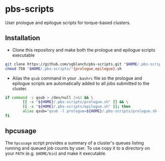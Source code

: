 # pbs-scripts

User prologue and epilogue scripts for torque-based clusters.

## Installation

* Clone this repository and make both the prologue and epilogue scripts executable

```bash
git clone https://github.com/sgblanch/pbs-scripts.git "$HOME/.pbs-scripts"
chmod 750 "$HOME/.pbs-scripts/"{prologue,epilogue}.sh
```
* Alias the `qsub` command in your `.bashrc` file so the prologue and epilogue scripts are automatically added to all jobs submitted to the cluster.

```bash
if command -v qsub > /dev/null 2>&1 && \
		[[ -x "${HOME}/.pbs-scripts/prologue.sh" ]] && \
		[[ -x "${HOME}/.pbs-scripts/epilogue.sh" ]]; then
        alias qsub="qsub -l prologue=${HOME}/.pbs-scripts/prologue.sh -l epilogue=${HOME}/.pbs-scripts/epilogue.sh"
fi
```

## hpcusage

The `hpcusage` script provides a summary of a cluster's queues listing running and queued job counts by user.  To use copy it to a directory on your `PATH` (e.g. `$HOME/bin`) and make it executable.
